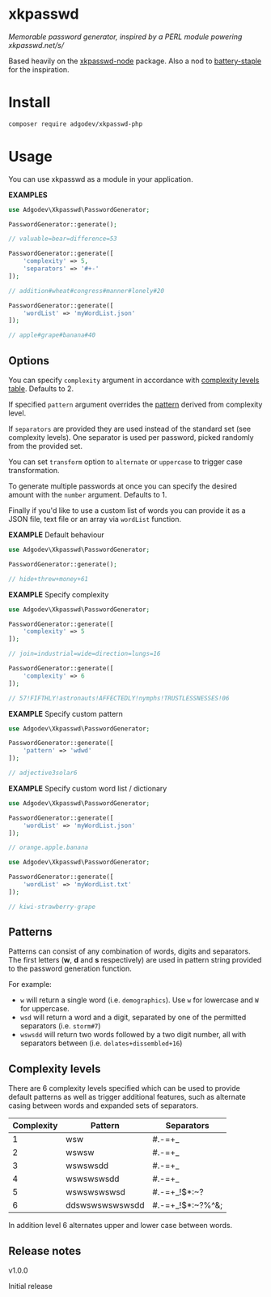 # xkpasswd

*Memorable password generator, inspired by a PERL module powering xkpasswd.net/s/*

Based heavily on the [xkpasswd-node](https://github.com/vot/xkpasswd-node) package. Also a nod to [battery-staple](https://github.com/geekish/battery-staple) for the inspiration.

# Install

```bash
composer require adgodev/xkpasswd-php
```

# Usage

You can use xkpasswd as a module in your application.

**EXAMPLES**

```php
use Adgodev\Xkpasswd\PasswordGenerator;

PasswordGenerator::generate();

// valuable=bear=difference=53

PasswordGenerator::generate([
    'complexity' => 5,
    'separators' => '#+-'
]);

// addition#wheat#congress#manner#lonely#20

PasswordGenerator::generate([
    'wordList' => 'myWordList.json'
]);

// apple#grape#banana#40
```

## Options

You can specify `complexity` argument in accordance with [complexity levels table](#complexity-levels). Defaults to 2.

If specified `pattern` argument overrides the [pattern](#patterns) derived from complexity level.

If `separators` are provided they are used instead of the standard set (see complexity levels).
One separator is used per password, picked randomly from the provided set.

You can set `transform` option to `alternate` or `uppercase` to trigger case transformation.

To generate multiple passwords at once you can specify the desired
amount with the `number` argument. Defaults to 1.

Finally if you'd like to use a custom list of words you can provide it
as a JSON file, text file or an array via `wordList` function.

**EXAMPLE** Default behaviour

```php
use Adgodev\Xkpasswd\PasswordGenerator;

PasswordGenerator::generate();

// hide+threw+money+61
```

**EXAMPLE** Specify complexity

```php
use Adgodev\Xkpasswd\PasswordGenerator;

PasswordGenerator::generate([
    'complexity' => 5
]);

// join=industrial=wide=direction=lungs=16

PasswordGenerator::generate([
    'complexity' => 6
]);

// 57!FIFTHLY!astronauts!AFFECTEDLY!nymphs!TRUSTLESSNESSES!06
```

**EXAMPLE** Specify custom pattern

```php
use Adgodev\Xkpasswd\PasswordGenerator;

PasswordGenerator::generate([
    'pattern' => 'wdwd'
]);

// adjective3solar6
```

**EXAMPLE** Specify custom word list / dictionary

```php
use Adgodev\Xkpasswd\PasswordGenerator;

PasswordGenerator::generate([
    'wordList' => 'myWordList.json'
]);

// orange.apple.banana
```

```php
use Adgodev\Xkpasswd\PasswordGenerator;

PasswordGenerator::generate([
    'wordList' => 'myWordList.txt'
]);

// kiwi-strawberry-grape
```

## Patterns

Patterns can consist of any combination of words, digits and separators.
The first letters (**w**, **d** and **s** respectively) are used in pattern string provided to the password generation function.

For example:

* `w` will return a single word (i.e. `demographics`). Use `w` for lowercase and `W` for uppercase.
* `wsd` will return a word and a digit, separated by one of the permitted separators (i.e. `storm#7`)
* `wswsdd` will return two words followed by a two digit number, all with separators between (i.e. `delates+dissembled+16`)



## Complexity levels

There are 6 complexity levels specified which can be used to provide
default patterns as well as trigger additional features, such as alternate casing
between words and expanded sets of separators.


| Complexity | Pattern         | Separators       |
|------------|-----------------|------------------|
| 1          | wsw             | #.-=+_           |
| 2          | wswsw           | #.-=+_           |
| 3          | wswswsdd        | #.-=+_           |
| 4          | wswswswsdd      | #.-=+_           |
| 5          | wswswswswsd     | #.-=+_!$*:~?     |
| 6          | ddswswswswswsdd | #.-=+_!$*:~?%^&; |

In addition level 6 alternates upper and lower case between words.

## Release notes

v1.0.0

Initial release

